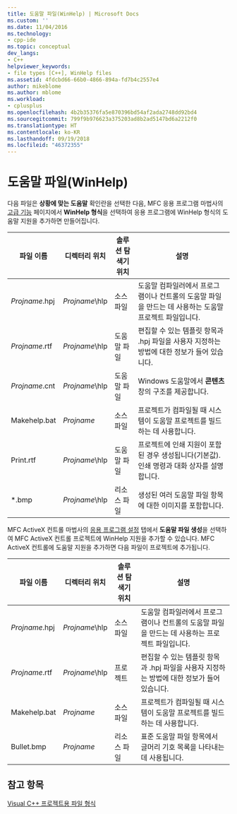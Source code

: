 ```yaml
---
title: 도움말 파일(WinHelp) | Microsoft Docs
ms.custom: ''
ms.date: 11/04/2016
ms.technology:
- cpp-ide
ms.topic: conceptual
dev_langs:
- C++
helpviewer_keywords:
- file types [C++], WinHelp files
ms.assetid: 4fdcbd66-66b0-4866-894a-fd7b4c2557e4
author: mikeblome
ms.author: mblome
ms.workload:
- cplusplus
ms.openlocfilehash: 4b2b35376fa5e870396bd54af2ada2748dd92bd4
ms.sourcegitcommit: 799f9b976623a375203ad8b2ad5147bd6a2212f0
ms.translationtype: HT
ms.contentlocale: ko-KR
ms.lasthandoff: 09/19/2018
ms.locfileid: "46372355"
---
```

# <a name="help-files-winhelp"></a>도움말 파일(WinHelp)

다음 파일은 **상황에 맞는 도움말** 확인란을 선택한 다음, MFC 응용 프로그램 마법사의 [고급 기능](../mfc/reference/advanced-features-mfc-application-wizard.md) 페이지에서 **WinHelp 형식**을 선택하여 응용 프로그램에 WinHelp 형식의 도움말 지원을 추가하면 만들어집니다.

|파일 이름|디렉터리 위치|솔루션 탐색기 위치|설명|
|---------------|------------------------|--------------------------------|-----------------|
|*Projname*.hpj|*Projname*\hlp|소스 파일|도움말 컴파일러에서 프로그램이나 컨트롤의 도움말 파일을 만드는 데 사용하는 도움말 프로젝트 파일입니다.|
|*Projname*.rtf|*Projname*\hlp|도움말 파일|편집할 수 있는 템플릿 항목과 .hpj 파일을 사용자 지정하는 방법에 대한 정보가 들어 있습니다.|
|*Projname*.cnt|*Projname*\hlp|도움말 파일|Windows 도움말에서 **콘텐츠** 창의 구조를 제공합니다.|
|Makehelp.bat|*Projname*|소스 파일|프로젝트가 컴파일될 때 시스템이 도움말 프로젝트를 빌드하는 데 사용합니다.|
|Print.rtf|*Projname*\hlp|도움말 파일|프로젝트에 인쇄 지원이 포함된 경우 생성됩니다(기본값). 인쇄 명령과 대화 상자를 설명합니다.|
|*.bmp|*Projname*\hlp|리소스 파일|생성된 여러 도움말 파일 항목에 대한 이미지를 포함합니다.|

MFC ActiveX 컨트롤 마법사의 [응용 프로그램 설정](../mfc/reference/application-settings-mfc-activex-control-wizard.md) 탭에서 **도움말 파일 생성**을 선택하여 MFC ActiveX 컨트롤 프로젝트에 WinHelp 지원을 추가할 수 있습니다. MFC ActiveX 컨트롤에 도움말 지원을 추가하면 다음 파일이 프로젝트에 추가됩니다.

|파일 이름|디렉터리 위치|솔루션 탐색기 위치|설명|
|---------------|------------------------|--------------------------------|-----------------|
|*Projname*.hpj|*Projname*\hlp|소스 파일|도움말 컴파일러에서 프로그램이나 컨트롤의 도움말 파일을 만드는 데 사용하는 프로젝트 파일입니다.|
|*Projname*.rtf|*Projname*\hlp|프로젝트|편집할 수 있는 템플릿 항목과 .hpj 파일을 사용자 지정하는 방법에 대한 정보가 들어 있습니다.|
|Makehelp.bat|*Projname*|소스 파일|프로젝트가 컴파일될 때 시스템이 도움말 프로젝트를 빌드하는 데 사용합니다.|
|Bullet.bmp|*Projname*|리소스 파일|표준 도움말 파일 항목에서 글머리 기호 목록을 나타내는 데 사용됩니다.|

## <a name="see-also"></a>참고 항목

[Visual C++ 프로젝트용 파일 형식](../ide/file-types-created-for-visual-cpp-projects.md)